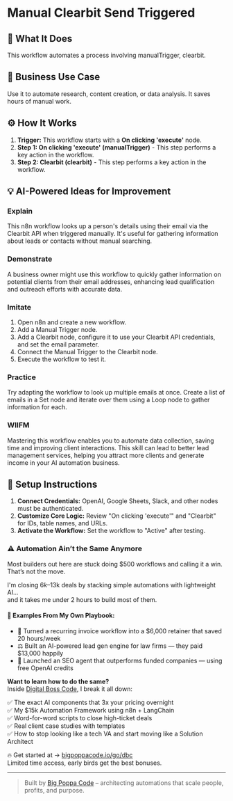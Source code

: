 # Manual Clearbit Send Triggered

## 🚀 What It Does
This workflow automates a process involving manualTrigger, clearbit.

## 💼 Business Use Case
Use it to automate research, content creation, or data analysis. It saves hours of manual work.

## ⚙️ How It Works
1.  **Trigger:** This workflow starts with a **On clicking 'execute'** node.
2. **Step 1: On clicking 'execute' (manualTrigger)** - This step performs a key action in the workflow.
3. **Step 2: Clearbit (clearbit)** - This step performs a key action in the workflow.

## 💡 AI-Powered Ideas for Improvement
### Explain
This n8n workflow looks up a person's details using their email via the Clearbit API when triggered manually. It's useful for gathering information about leads or contacts without manual searching.

### Demonstrate
A business owner might use this workflow to quickly gather information on potential clients from their email addresses, enhancing lead qualification and outreach efforts with accurate data.

### Imitate
1. Open n8n and create a new workflow.
2. Add a Manual Trigger node.
3. Add a Clearbit node, configure it to use your Clearbit API credentials, and set the email parameter.
4. Connect the Manual Trigger to the Clearbit node.
5. Execute the workflow to test it.

### Practice
Try adapting the workflow to look up multiple emails at once. Create a list of emails in a Set node and iterate over them using a Loop node to gather information for each.

### WIIFM
Mastering this workflow enables you to automate data collection, saving time and improving client interactions. This skill can lead to better lead management services, helping you attract more clients and generate income in your AI automation business.

## 🔧 Setup Instructions
1. **Connect Credentials:** OpenAI, Google Sheets, Slack, and other nodes must be authenticated.
2. **Customize Core Logic:** Review "On clicking 'execute'" and "Clearbit" for IDs, table names, and URLs.
3. **Activate the Workflow:** Set the workflow to "Active" after testing.

### ⚠️ Automation Ain’t the Same Anymore

Most builders out here are stuck doing $500 workflows and calling it a win.  
That’s not the move.  

I'm closing $6k–$13k deals by stacking simple automations with lightweight AI...  
and it takes me under 2 hours to build most of them.

#### 🧠 Examples From My Own Playbook:
- 🔁 Turned a recurring invoice workflow into a $6,000 retainer that saved 20 hours/week  
- ⚖️ Built an AI-powered lead gen engine for law firms — they paid $13,000 happily  
- 🚀 Launched an SEO agent that outperforms funded companies — using free OpenAI credits  

**Want to learn how to do the same?**  
Inside [Digital Boss Code](https://bigpoppacode.io/go/dbc), I break it all down:

✅ The exact AI components that 3x your pricing overnight  
✅ My $15k Automation Framework using n8n + LangChain  
✅ Word-for-word scripts to close high-ticket deals  
✅ Real client case studies with templates  
✅ How to stop looking like a tech VA and start moving like a Solution Architect  

🔥 Get started at → [bigpoppacode.io/go/dbc](https://bigpoppacode.io/go/dbc)  
Limited time access, early birds get the best bonuses.

---
> Built by [Big Poppa Code](https://bigpoppacode.io) – architecting automations that scale people, profits, and purpose.
